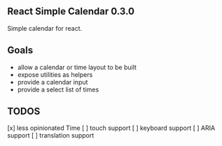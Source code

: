 ## React Simple Calendar 0.3.0

Simple calendar for react.

## Goals

- allow a calendar or time layout to be built
- expose utilities as helpers
- provide a calendar input
- provide a select list of times

## TODOS

[x] less opinionated Time
[ ] touch support
[ ] keyboard support
[ ] ARIA support
[ ] translation support